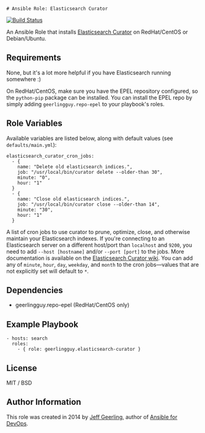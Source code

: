                                                                                                                         # Ansible Role: Elasticsearch Curator

[![Build Status](https://travis-ci.org/geerlingguy/ansible-role-elasticsearch-curator.svg?branch=master)](https://travis-ci.org/geerlingguy/ansible-role-elasticsearch-curator)

An Ansible Role that installs [Elasticsearch Curator](https://github.com/elasticsearch/curator) on RedHat/CentOS or Debian/Ubuntu.

## Requirements

None, but it's a lot more helpful if you have Elasticsearch running somewhere :)

On RedHat/CentOS, make sure you have the EPEL repository configured, so the `python-pip` package can be installed. You can install the EPEL repo by simply adding `geerlingguy.repo-epel` to your playbook's roles.

## Role Variables

Available variables are listed below, along with default values (see `defaults/main.yml`):

    elasticsearch_curator_cron_jobs:
      - {
        name: "Delete old elasticsearch indices.",
        job: "/usr/local/bin/curator delete --older-than 30",
        minute: "0",
        hour: "1"
      }
      - {
        name: "Close old elasticsearch indices.",
        job: "/usr/local/bin/curator close --older-than 14",
        minute: "30",
        hour: "1"
      }

A list of cron jobs to use curator to prune, optimize, close, and otherwise maintain your Elasticsearch indexes. If you're connecting to an Elasticsearch server on a different host/port than `localhost` and `9200`, you need to add `--host [hostname]` and/or `--port [port]` to the jobs. More documentation is available on the [Elasticsearch Curator wiki](https://github.com/elasticsearch/curator/wiki/Examples). You can add any of `minute`, `hour`, `day`, `weekday`, and `month` to the cron jobs—values that are not explicitly set will default to `*`.

## Dependencies

  - geerlingguy.repo-epel (RedHat/CentOS only)

## Example Playbook

    - hosts: search
      roles:
        - { role: geerlingguy.elasticsearch-curator }

## License

MIT / BSD

## Author Information

This role was created in 2014 by [Jeff Geerling](http://www.jeffgeerling.com/), author of [Ansible for DevOps](https://www.ansiblefordevops.com/).
